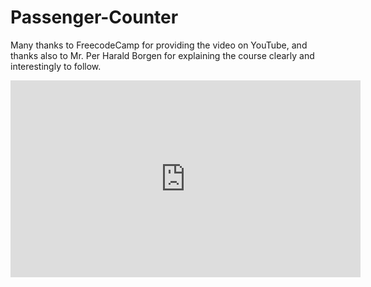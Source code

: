 # Passenger-Counter
Many thanks to FreecodeCamp for providing the video on YouTube, and thanks also to Mr. Per Harald Borgen for explaining the course clearly and interestingly to follow.
<iframe width="560" height="315" src="https://www.youtube.com/embed/jS4aFq5-91M?si=JGTJje9hFiF1WCu1" title="YouTube video player" frameborder="0" allow="accelerometer; autoplay; clipboard-write; encrypted-media; gyroscope; picture-in-picture; web-share" referrerpolicy="strict-origin-when-cross-origin" allowfullscreen></iframe>
